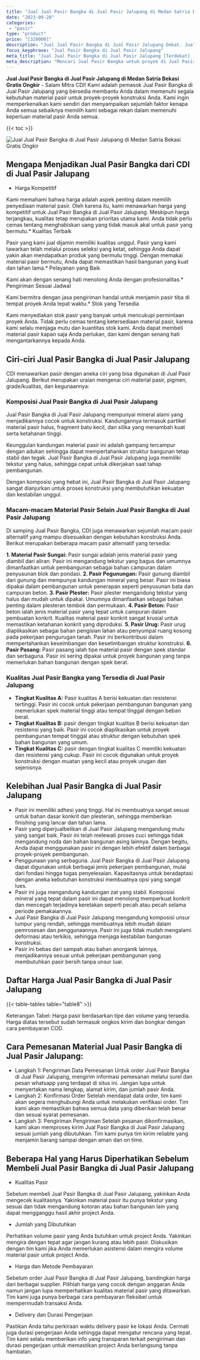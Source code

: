 ```yaml
---
title: "Jual Jual Pasir Bangka di Jual Pasir Jalupang di Medan Satria Bekasi Gratis Ongkir"
date: "2023-09-28"
categories:
 - "pasir"
type: "product"
price: "[320000]"
description: "Jual Jual Pasir Bangka di Jual Pasir Jalupang Dekat. Jual Pasir Bangka ini sering digunakan dalam proyek konstruksi sebagai material adukan yang berkualitas dan halus. Silakan hubungi kami untuk informasi lebih lanjut."
focus_keyphrase: "Jual Pasir Bangka di Jual Pasir Jalupang"
meta_title: "Jual Jual Pasir Bangka di Jual Pasir Jalupang [Terdekat] - CDI"
meta_description: "Mencari Jual Pasir Bangka untuk proyek di Jual Pasir Jalupang? Kami menyediakan Jual Pasir Bangka berkualitas untuk material adukan. Segera dapatkan penawaran terbaik."
---
```


**Jual Jual Pasir Bangka di Jual Pasir Jalupang di Medan Satria Bekasi Gratis Ongkir** - Salam Mitra CDI! Kami adalah pemasok Jual Pasir Bangka di Jual Pasir Jalupang yang bersedia membantu Anda dalam memenuhi segala kebutuhan material pasir untuk proyek-proyek konstruksi Anda. Kami ingin memperkenalkan kami sendiri dan menyampaikan sejumlah faktor kenapa Anda semua sebaiknya memilih kami sebagai rekan dalam memenuhi keperluan material pasir Anda semua.

{{< toc >}}

![Jual Jual Pasir Bangka di Jual Pasir Jalupang di Medan Satria Bekasi Gratis Ongkir](/images/pasir/pasir-bangunan-22.jpg)

## Mengapa Menjadikan Jual Pasir Bangka dari CDI di Jual Pasir Jalupang

*   Harga Kompetitif

Kami memahami bahwa harga adalah aspek penting dalam memilih penyediaan material pasir. Oleh karena itu, kami menawarkan harga yang kompetitif untuk Jual Pasir Bangka di Jual Pasir Jalupang. Meskipun harga terjangkau, kualitas tetap merupakan prioritas utama kami. Anda tidak perlu cemas tentang menghabiskan uang yang tidak masuk akal untuk pasir yang bermutu.*   Kualitas Terbaik

Pasir yang kami jual dijamin memiliki kualitas unggul. Pasir yang kami tawarkan telah melalui proses seleksi yang ketat, sehingga Anda dapat yakin akan mendapatkan produk yang bermutu tinggi. Dengan memakai material pasir bermutu, Anda dapat memastikan hasil bangunan yang kuat dan tahan lama.*   Pelayanan yang Baik

Kami akan dengan senang hati menolong Anda dengan profesionalitas.*   Pengiriman Sesuai Jadwal

Kami bermitra dengan jasa pengiriman handal untuk menjamin pasir tiba di tempat proyek Anda tepat waktu.*   Stok yang Tersedia

Kami menyediakan stok pasir yang banyak untuk mencukupi permintaan proyek Anda. Tidak perlu cemas tentang ketersediaan material pasir, karena kami selalu menjaga mutu dan kuantitas stok kami. Anda dapat membeli material pasir kapan saja Anda perlukan, dan kami dengan senang hati mengantarkannya kepada Anda. 

## Ciri-ciri Jual Pasir Bangka di Jual Pasir Jalupang

CDI menawarkan pasir dengan aneka ciri yang bisa digunakan di Jual Pasir Jalupang. Berikut merupakan uraian mengenai ciri material pasir, pigmen, grade/kualitas, dan kegunaannya:

### Komposisi Jual Pasir Bangka di Jual Pasir Jalupang

Jual Pasir Bangka di Jual Pasir Jalupang mempunyai mineral alami yang menjadikannya cocok untuk konstruksi. Kandungannya termasuk partikel material pasir halus, fragment batu kecil, dan silika yang menambah kuat serta ketahanan tinggi.

Keunggulan kandungan material pasir ini adalah gampang tercampur dengan adukan sehingga dapat mempertahankan struktur bangunan tetap stabil dan tegak. Jual Pasir Bangka di Jual Pasir Jalupang juga memiliki tekstur yang halus, sehingga cepat untuk dikerjakan saat tahap pembangunan.

Dengan komposisi yang hebat ini, Jual Pasir Bangka di Jual Pasir Jalupang sangat dianjurkan untuk proses konstruksi yang membutuhkan kekuatan dan kestabilan unggul.

### Macam-macam Material Pasir Selain Jual Pasir Bangka di Jual Pasir Jalupang

Di samping Jual Pasir Bangka, CDI juga menawarkan sejumlah macam pasir alternatif yang mampu disesuaikan dengan kebutuhan konstruksi Anda. Berikut merupakan beberapa macam pasir alternatif yang tersedia:

**1\. Material Pasir Sungai:** Pasir sungai adalah jenis material pasir yang diambil dari aliran. Pasir ini mengandung tekstur yang bagus dan umumnya dimanfaatkan untuk pembangunan sebagai bahan campuran dalam penyusunan blok dan pondasi.
**2\. Pasir Pegunungan:** Pasir gunung diambil dari gunung dan mempunyai kandungan mineral yang besar. Pasir ini biasa dipakai dalam pembangunan untuk penerapan seperti penyusunan bata dan campuran beton.
**3\. Pasir Plester:** Pasir plester mengandung tekstur yang halus dan mudah untuk dipakai. Umumnya dimanfaatkan sebagai bahan penting dalam plesteran tembok dan permukaan.
**4\. Pasir Beton:** Pasir beton ialah jenis material pasir yang tepat untuk campuran dalam pembuatan konkrit. Kualitas material pasir konkrit sangat krusial untuk memastikan ketahanan konkrit yang diproduksi.
**5\. Pasir Urug:** Pasir urug diaplikasikan sebagai bahan pengisian lahan atau penyumpal ruang kosong pada pekerjaan pengurugan tanah. Pasir ini berkontribusi dalam mempertahankan keseimbangan dan kesetimbangan struktur konstruksi.
**6\. Pasir Pasang:** Pasir pasang ialah tipe material pasir dengan spek standar dan serbaguna. Pasir ini sering dipakai untuk proyek bangunan yang tanpa memerlukan bahan bangunan dengan spek berat.

### Kualitas Jual Pasir Bangka yang Tersedia di Jual Pasir Jalupang

*   **Tingkat Kualitas A:** Pasir kualitas A berisi kekuatan dan resistensi tertinggi. Pasir ini cocok untuk pekerjaan pembangunan bangunan yang memerlukan spek material tinggi atau tempat tinggal dengan beban berat.
*   **Tingkat Kualitas B:** pasir dengan tingkat kualitas B berisi kekuatan dan resistensi yang baik. Pasir ini cocok diaplikasikan untuk proyek pembangunan tempat tinggal atau struktur dengan kebutuhan spek bahan bangunan yang umum.
*   **Tingkat Kualitas C:** pasir dengan tingkat kualitas C memiliki kekuatan dan resistensi yang cukup. Pasir ini cocok digunakan untuk proyek konstruksi dengan muatan yang kecil atau proyek urugan dan sejenisnya.

## Kelebihan Jual Pasir Bangka di Jual Pasir Jalupang

*   Pasir ini memiliki adhesi yang tinggi. Hal ini membuatnya sangat sesuai untuk bahan dasar konkrit dan plesteran, sehingga memberikan finishing yang lancar dan tahan lama.
*   Pasir yang diperjualbelikan di Jual Pasir Jalupang mengandung mutu yang sangat baik. Pasir ini telah melewati proses cuci sehingga tidak mengandung noda dan bahan bangunan asing lainnya. Dengan begitu, Anda dapat menggunakan pasir ini dengan lebih efektif dalam berbagai proyek-proyek pembangunan.
*   Penggunaan yang serbaguna. Jual Pasir Bangka di Jual Pasir Jalupang dapat digunakan untuk berbagai jenis pekerjaan pembangunan, mulai dari fondasi hingga tugas penyelesaian. Kapasitasnya untuk beradaptasi dengan aneka kebutuhan konstruksi membuatnya opsi yang sangat lues.
*   Pasir ini juga mengandung kandungan zat yang stabil. Komposisi mineral yang tepat dalam pasir ini dapat menolong memperkuat konkrit dan mencegah terjadinya keretakan seperti pecah atau pecah selama periode pemakaiannya.
*   Jual Pasir Bangka di Jual Pasir Jalupang mengandung komposisi unsur lumpur yang rendah, sehingga membuatnya lebih mudah dalam pemrosesan dan penggunaannya. Pasir ini juga tidak mudah mengalami deformasi atau terkikis, sehingga menjaga kestabilan bangunan konstruksi.
*   Pasir ini bebas dari sampah atau bahan anorganik lainnya, menjadikannya sesuai untuk pekerjaan pembangunan yang membutuhkan pasir bersih tanpa unsur luar.

## Daftar Harga Jual Pasir Bangka di Jual Pasir Jalupang

{{< table-tables table="table8" >}}

Keterangan Tabel: Harga pasir berdasarkan tipe dan volume yang tersedia. Harga diatas tersebut sudah termasuk ongkos kirim dan bongkar dengan cara pembayaran COD.

## Cara Pemesanan Material Jual Pasir Bangka di Jual Pasir Jalupang:

*   Langkah 1: Pengiriman Data Pemesanan
Untuk order Jual Pasir Bangka di Jual Pasir Jalupang, mengirim informasi pemesanan melalui surel dan pesan whatsapp yang terdapat di situs ini. Jangan lupa untuk menyertakan nama lengkap, alamat kirim, dan jumlah pasir Anda.
*   Langkah 2: Konfirmasi Order
Setelah mendapat data order, tim kami akan segera menghubungi Anda untuk melakukan verifikasi order. Tim kami akan memastikan bahwa semua data yang diberikan telah benar dan sesuai syarat pemesanan.
*   Langkah 3: Pengiriman Pengiriman
Setelah pesanan dikonfirmasikan, kami akan memproses kirim Jual Pasir Bangka di Jual Pasir Jalupang sesuai jumlah yang dibutuhkan. Tim kami punya tim kirim reliable yang menjamin barang sampai dengan aman dan on time.

## Beberapa Hal yang Harus Diperhatikan Sebelum Membeli Jual Pasir Bangka di Jual Pasir Jalupang

*   Kualitas Pasir

Sebelum membeli Jual Pasir Bangka di Jual Pasir Jalupang, yakinkan Anda mengecek kualitasnya. Yakinkan material pasir itu punya tekstur yang sesuai dan tidak mengandung kotoran atau bahan bangunan lain yang dapat mengganggu hasil akhir project Anda.
*   Jumlah yang Dibutuhkan

Perhatikan volume pasir yang Anda butuhkan untuk project Anda. Yakinkan mengira dengan tepat agar jangan kurang atau lebih pasir. Diskusikan dengan tim kami jika Anda memerlukan asistensi dalam mengira volume material pasir untuk project Anda.
*   Harga dan Metode Pembayaran

Sebelum order Jual Pasir Bangka di Jual Pasir Jalupang, bandingkan harga dari berbagai supplier. Pilihlah harga yang cocok dengan anggaran Anda namun jangan lupa memperhatikan kualitas material pasir yang ditawarkan. Tim kami juga punya berbagai cara pembayaran fleksibel untuk mempermudah transaksi Anda.
*   Delivery dan Durasi Pengerjaan

Pastikan Anda tahu perkiraan waktu delivery pasir ke lokasi Anda. Cermati juga durasi pengerjaan Anda sehingga dapat mengatur rencana yang tepat. Tim kami selalu memberikan info yang transparan terkait pengiriman dan durasi pengerjaan untuk memastikan project Anda berlangsung tanpa hambatan.